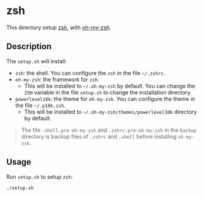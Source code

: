 # zsh

This directory setup [zsh](https://www.zsh.org/), with
[oh-my-zsh](https://ohmyz.sh/).

## Description

The `setup.sh` will install:

- `zsh`: the shell. You can configure the `zsh` in the file `~/.zshrc`.
- `oh-my-zsh`: the framework for `zsh`.
  - This will be installed to `~/.oh-my-zsh` by default. You can change the
    `ZSH` variable in the file `setup.sh` to change the installation directory.
- `powerlevel10k`: the theme for `oh-my-zsh`. You can configure the theme in the
  file `~/.p10k.zsh`.
  - This will be installed to `~/.oh-my-zsh/themes/powerlevel10k` directory by
    default.

> The file `.shell.pre-oh-my-zsh` and `.zshrc.pre-oh-my-zsh` in the `backup`
> directory is backup files of `.zshrc` and `.shell` before installing
> `oh-my-zsh`.

## Usage

Run `setup.sh` to setup `zsh`:

```bash
./setup.sh
```
